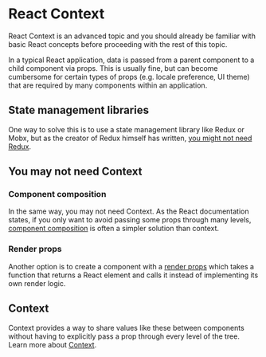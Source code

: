 # React Context

React Context is an advanced topic and you should already be familiar with basic React concepts before proceeding with the rest of this topic.

In a typical React application, data is passed from a parent component to a child component via props. This is usually fine, but can become cumbersome for certain types of props (e.g. locale preference, UI theme) that are required by many components within an application.

## State management libraries

One way to solve this is to use a state management library like Redux or Mobx, but as the creator of Redux himself has written, [you might not need Redux](https://medium.com/@dan_abramov/you-might-not-need-redux-be46360cf367).

## You may not need Context

### Component composition

In the same way, you may not need Context. As the React documentation states, if you only want to avoid passing some props through many levels, [component composition](https://reactjs.org/docs/composition-vs-inheritance.html) is often a simpler solution than context.

### Render props

Another option is to create a component with a [render props](https://reactjs.org/docs/render-props.html) which takes a function that returns a React element and calls it instead of implementing its own render logic.

## Context

Context provides a way to share values like these between components without having to explicitly pass a prop through every level of the tree. Learn more about [Context](https://reactjs.org/docs/context.html).

